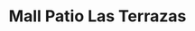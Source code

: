 ---
title: "Mall Patio Las Terrazas"
url: /chillan/mall-patio-las-terrazas/
shop: Einkaufszentrum
---